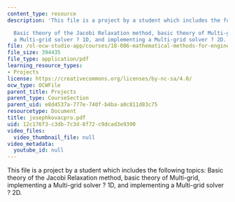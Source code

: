 ```yaml
---
content_type: resource
description: 'This file is a project by a student which includes the following topics:

  Basic theory of the Jacobi Relaxation method, basic theory of Multi-grid, implementing
  a Multi-grid solver ? 1D, and implementing a Multi-grid solver ? 2D.'
file: /ol-ocw-studio-app/courses/18-086-mathematical-methods-for-engineers-ii-spring-2006/12c176f3c3db7c3d8f72c9dcad3e9390_josephkovacpro.pdf
file_size: 394435
file_type: application/pdf
learning_resource_types:
- Projects
license: https://creativecommons.org/licenses/by-nc-sa/4.0/
ocw_type: OCWFile
parent_title: Projects
parent_type: CourseSection
parent_uid: e8d4537a-777e-740f-b4ba-a0c811d83c75
resourcetype: Document
title: josephkovacpro.pdf
uid: 12c176f3-c3db-7c3d-8f72-c9dcad3e9390
video_files:
  video_thumbnail_file: null
video_metadata:
  youtube_id: null
---
```

This file is a project by a student which includes the following topics:
Basic theory of the Jacobi Relaxation method, basic theory of Multi-grid, implementing a Multi-grid solver ? 1D, and implementing a Multi-grid solver ? 2D.